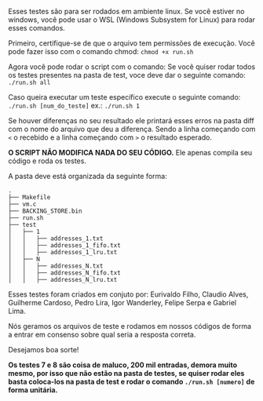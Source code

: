 Esses testes são para ser rodados em ambiente linux. Se você estiver no windows, você pode usar o WSL (Windows Subsystem for Linux) para rodar esses comandos.

Primeiro, certifique-se de que o arquivo tem permissões de execução. Você pode fazer isso com o comando chmod:
`chmod +x run.sh`

Agora você pode rodar o script com o comando:
Se você quiser rodar todos os testes presentes na pasta de test, voce deve dar o seguinte comando:
`./run.sh all`

Caso queira executar um teste específico execute o seguinte comando:
`./run.sh [num_do_teste]`
ex.: `./run.sh 1`

Se houver diferenças no seu resultado ele printará esses erros na pasta diff com o nome do arquivo que deu a diferença.
Sendo a linha começando com `<` o recebido e a linha começando com `>` o resultado esperado.

**O SCRIPT NÃO MODIFICA NADA DO SEU CÓDIGO.** Ele apenas compila seu código e roda os testes. 

A pasta deve está organizada da seguinte forma:

```
.
├── Makefile
├── vm.c
├── BACKING_STORE.bin
├── run.sh
├── test
│   ├── 1
│   │   ├── addresses_1.txt
│   │   ├── addresses_1_fifo.txt
│   │   ├── addresses_1_lru.txt
│   ├── N
│   │   ├── addresses_N.txt
│   │   ├── addresses_N_fifo.txt
│   │   ├── addresses_N_lru.txt
```

Esses testes foram criados em conjuto por:
Eurivaldo Filho, Claudio Alves, Guilherme Cardoso, Pedro Lira, Igor Wanderley, Felipe Serpa e Gabriel Lima.

Nós geramos os arquivos de teste e rodamos em nossos códigos de forma a entrar em consenso sobre qual seria a resposta correta.

Desejamos boa sorte!

**Os testes 7 e 8 são coisa de maluco, 200 mil entradas, demora muito mesmo, por isso que não estão na pasta de testes, se quiser rodar eles basta coloca-los na pasta de test e rodar o comando `./run.sh [numero]` de forma unitária.**
